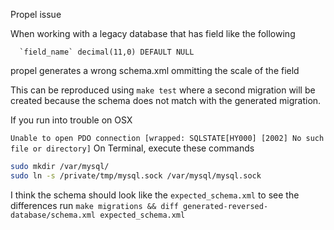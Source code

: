 Propel issue 

When working with a legacy database that has field like the following

```mysql
  `field_name` decimal(11,0) DEFAULT NULL
```

propel generates a wrong schema.xml ommitting the scale of the field

This can be reproduced using `make test` where a second migration will be created
because the schema does not match with the generated migration.

If you run into trouble on OSX

`Unable to open PDO connection [wrapped: SQLSTATE[HY000] [2002] No such file or directory]`
On Terminal, execute these commands

```bash
sudo mkdir /var/mysql/
sudo ln -s /private/tmp/mysql.sock /var/mysql/mysql.sock
```


I think the schema should look like the `expected_schema.xml` to see the differences run `make migrations && diff generated-reversed-database/schema.xml expected_schema.xml`

